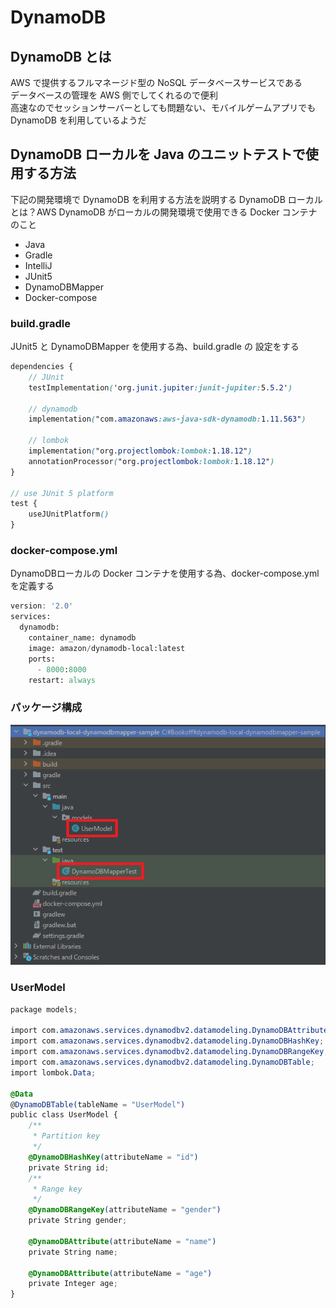 # DynamoDB

## DynamoDB とは
AWS で提供するフルマネージド型の NoSQL データベースサービスである  
データベースの管理を AWS 側でしてくれるので便利  
高速なのでセッションサーバーとしても問題ない、モバイルゲームアプリでも DynamoDB を利用しているようだ  

## DynamoDB ローカルを Java のユニットテストで使用する方法  
下記の開発環境で DynamoDB を利用する方法を説明する 
DynamoDB ローカルとは？AWS DynamoDB がローカルの開発環境で使用できる Docker コンテナのこと

- Java  
- Gradle  
- IntelliJ  
- JUnit5  
- DynamoDBMapper  
- Docker-compose

### build.gradle
JUnit5 と DynamoDBMapper を使用する為、build.gradle の 設定をする
```scss
dependencies {
    // JUnit
    testImplementation('org.junit.jupiter:junit-jupiter:5.5.2')

    // dynamodb
    implementation("com.amazonaws:aws-java-sdk-dynamodb:1.11.563")

    // lombok
    implementation("org.projectlombok:lombok:1.18.12")
    annotationProcessor("org.projectlombok:lombok:1.18.12")
}

// use JUnit 5 platform
test {
    useJUnitPlatform()
}
```
### docker-compose.yml
DynamoDBローカルの Docker コンテナを使用する為、docker-compose.yml を定義する
```scss
version: '2.0'
services:
  dynamodb:
    container_name: dynamodb
    image: amazon/dynamodb-local:latest
    ports:
      - 8000:8000
    restart: always
```

### パッケージ構成
![Test Image 3](/resource/image/dynamodb-local-dynamodbmapper-sample-image.png)

### UserModel
```scss
package models;

import com.amazonaws.services.dynamodbv2.datamodeling.DynamoDBAttribute;
import com.amazonaws.services.dynamodbv2.datamodeling.DynamoDBHashKey;
import com.amazonaws.services.dynamodbv2.datamodeling.DynamoDBRangeKey;
import com.amazonaws.services.dynamodbv2.datamodeling.DynamoDBTable;
import lombok.Data;

@Data
@DynamoDBTable(tableName = "UserModel")
public class UserModel {
    /**
     * Partition key
     */
    @DynamoDBHashKey(attributeName = "id")
    private String id;
    /**
     * Range key
     */
    @DynamoDBRangeKey(attributeName = "gender")
    private String gender;

    @DynamoDBAttribute(attributeName = "name")
    private String name;

    @DynamoDBAttribute(attributeName = "age")
    private Integer age;
}
```
